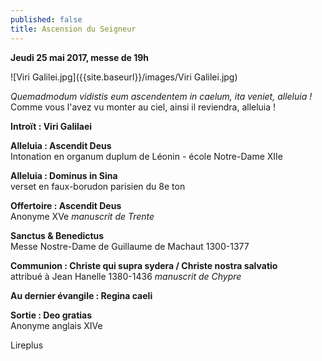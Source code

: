 ```yaml
---
published: false
title: Ascension du Seigneur
---
```

**Jeudi 25 mai 2017, messe de 19h**  

![Viri Galilei.jpg]({{site.baseurl}}/images/Viri Galilei.jpg)

*Quemadmodum vidistis eum ascendentem in caelum, ita veniet, alleluia !*  
Comme vous l'avez vu monter au ciel, ainsi il reviendra, alleluia !

**Introït : Viri Galilaei**  

**Alleluia : Ascendit Deus**  
Intonation en organum duplum de Léonin - école Notre-Dame XIIe

**Alleluia : Dominus in Sina**  
verset en faux-borudon parisien du 8e ton

**Offertoire : Ascendit Deus**  
Anonyme XVe *manuscrit de Trente*  

**Sanctus & Benedictus**  
Messe Nostre-Dame de Guillaume de Machaut 1300-1377

**Communion : Christe qui supra sydera / Christe nostra salvatio**  
attribué à Jean Hanelle 1380-1436 *manuscrit de Chypre*

**Au dernier évangile : Regina caeli**

**Sortie : Deo gratias**  
Anonyme anglais XIVe

Lireplus

&nbsp;



